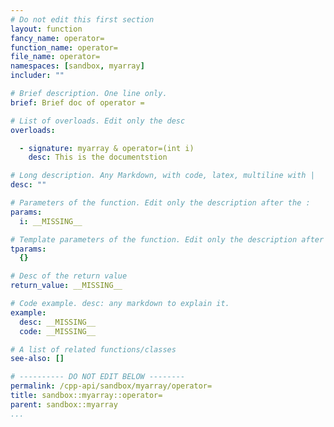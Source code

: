 ```yaml
---
# Do not edit this first section
layout: function
fancy_name: operator=
function_name: operator=
file_name: operator=
namespaces: [sandbox, myarray]
includer: ""

# Brief description. One line only.
brief: Brief doc of operator =

# List of overloads. Edit only the desc
overloads:

  - signature: myarray & operator=(int i)
    desc: This is the documentstion

# Long description. Any Markdown, with code, latex, multiline with |
desc: ""

# Parameters of the function. Edit only the description after the :
params:
  i: __MISSING__

# Template parameters of the function. Edit only the description after the :
tparams:
  {}

# Desc of the return value
return_value: __MISSING__

# Code example. desc: any markdown to explain it.
example:
  desc: __MISSING__
  code: __MISSING__

# A list of related functions/classes
see-also: []

# ---------- DO NOT EDIT BELOW --------
permalink: /cpp-api/sandbox/myarray/operator=
title: sandbox::myarray::operator=
parent: sandbox::myarray
...
```


